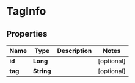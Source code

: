 

# TagInfo


## Properties

Name | Type | Description | Notes
------------ | ------------- | ------------- | -------------
**id** | **Long** |  |  [optional]
**tag** | **String** |  |  [optional]



